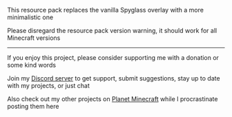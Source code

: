 This resource pack replaces the vanilla Spyglass overlay with a more minimalistic one

Please disregard the resource pack version warning, it should work for all Minecraft versions

***

If you enjoy this project, please consider supporting me with a donation or some kind words

Join my [Discord server](https://discord.com/invite/JsrG8EDdnZ) to get support, submit suggestions, stay up to date with my projects, or just chat

Also check out my other projects on [Planet Minecraft](https://www.planetminecraft.com/member/b1bu) while I procrastinate posting them here